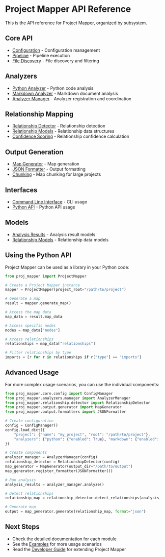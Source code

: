 # Project Mapper API Reference

This is the API reference for Project Mapper, organized by subsystem.

## Core API

- [Configuration](core/configuration.md) - Configuration management
- [Pipeline](core/pipeline.md) - Pipeline execution
- [File Discovery](core/file_discovery.md) - File discovery and filtering

## Analyzers

- [Python Analyzer](analyzers/python.md) - Python code analysis
- [Markdown Analyzer](analyzers/markdown.md) - Markdown document analysis
- [Analyzer Manager](analyzers/manager.md) - Analyzer registration and coordination

## Relationship Mapping

- [Relationship Detector](relationship/detector.md) - Relationship detection
- [Relationship Models](relationship/models.md) - Relationship data structures
- [Confidence Scoring](relationship/scoring.md) - Relationship confidence calculation

## Output Generation

- [Map Generator](output/generator.md) - Map generation
- [JSON Formatter](output/formatters.md) - Output formatting
- [Chunking](output/chunking.md) - Map chunking for large projects

## Interfaces

- [Command Line Interface](interfaces/cli.md) - CLI usage
- [Python API](interfaces/api.md) - Python API usage

## Models

- [Analysis Results](models/analysis.md) - Analysis result models
- [Relationship Models](models/relationship.md) - Relationship data models

## Using the Python API

Project Mapper can be used as a library in your Python code:

```python
from proj_mapper import ProjectMapper

# Create a Project Mapper instance
mapper = ProjectMapper(project_root="/path/to/project")

# Generate a map
result = mapper.generate_map()

# Access the map data
map_data = result.map_data

# Access specific nodes
nodes = map_data["nodes"]

# Access relationships
relationships = map_data["relationships"]

# Filter relationships by type
imports = [r for r in relationships if r["type"] == "imports"]
```

## Advanced Usage

For more complex usage scenarios, you can use the individual components:

```python
from proj_mapper.core.config import ConfigManager
from proj_mapper.analyzers.manager import AnalyzerManager
from proj_mapper.relationship.detector import RelationshipDetector
from proj_mapper.output.generator import MapGenerator
from proj_mapper.output.formatters import JSONFormatter

# Create configuration
config = ConfigManager()
config.load_dict({
    "project": {"name": "my_project", "root": "/path/to/project"},
    "analyzers": {"python": {"enabled": True}, "markdown": {"enabled": True}},
})

# Create components
analyzer_manager = AnalyzerManager(config)
relationship_detector = RelationshipDetector(config)
map_generator = MapGenerator(output_dir="/path/to/output")
map_generator.register_formatter(JSONFormatter())

# Run analysis
analysis_results = analyzer_manager.analyze()

# Detect relationships
relationship_map = relationship_detector.detect_relationships(analysis_results)

# Generate map
output = map_generator.generate(relationship_map, format="json")
```

## Next Steps

- Check the detailed documentation for each module
- See the [Examples](../examples/index.md) for more usage scenarios
- Read the [Developer Guide](../developer/index.md) for extending Project Mapper
